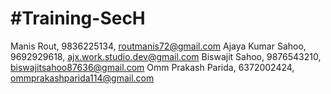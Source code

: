 #Training-SecH
=============

Manis Rout, 9836225134, routmanis72@gmail.com
Ajaya Kumar Sahoo, 9692929618, ajx.work.studio.dev@gmail.com
Biswajit Sahoo, 9876543210, biswajitsahoo87636@gmail.com
Omm Prakash Parida, 6372002424, ommprakashparida114@gmail.com

